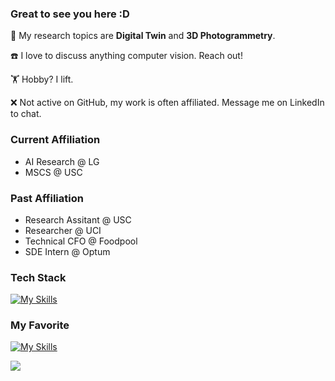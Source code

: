 ### Great to see you here :D

🚪 My research topics are **Digital Twin** and **3D Photogrammetry**.

☎️ I love to discuss anything computer vision. Reach out!

🏋️ Hobby? I lift.

❌ Not active on GitHub, my work is often affiliated. Message me on LinkedIn to chat.

### Current Affiliation
- AI Research @ LG
- MSCS @ USC

### Past Affiliation
- Research Assitant @ USC
- Researcher @ UCI
- Technical CFO @ Foodpool
- SDE Intern @ Optum

### Tech Stack
[![My Skills](https://skillicons.dev/icons?i=py,pytorch,tensorflow,opencv,threejs,cpp,c,docker,cmake,bash,r,rust,mongodb,firebase,aws,mysql,express,nodejs,html,js)](https://skillicons.dev)

### My Favorite
[![My Skills](https://skillicons.dev/icons?i=ubuntu,obsidian,vscode,sublime,github,gitlab,stackoverflow,latex)](https://skillicons.dev)

![](https://komarev.com/ghpvc/?username=shbyun080&style=plastic&color=red&label=views&abbreviated=true)
